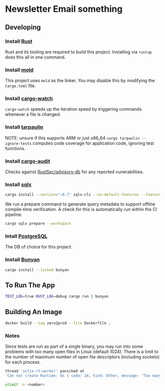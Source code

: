 # Newsletter Email something

## Developing

### Install [Rust](https://www.rust-lang.org/tools/install)

Rust and its tooling are required to build this project. Installing via `rustup` does this all in one command.

### Install [mold](https://github.com/rui314/mold)

This project uses `mold` as the linker. You may disable this by modifying the `Cargo.toml` file.

### Install [cargo-watch](https://crates.io/crates/cargo-watch)

`cargo-watch` speeds up the iteration speed by triggering commands whenever a file is changed.

### Install [tarpaulin](https://github.com/xd009642/tarpaulin)

NOTE: unsure if this supports ARM or just x86_64
`cargo tarpaulin --ignore-tests` computes code coverage for application code, ignoring test functions.

### Install [cargo-audit](https://crates.io/crates/cargo-audit)

Checks against [RustSec/advisory-db](https://github.com/RustSec/advisory-db) for any reported vunerabilities.

### Install [sqlx](https://crates.io/crates/sqlx-cli/)

```sh
cargo install --version="~0.7" sqlx-cli --no-default-features --features rustls,postgres
```

We run a prepare command to generate query metadata to support offline compile-time verification.
A check for this is automatically run within the CI pipeline.

```sh
cargo sqlx prepare --workspace
```

### Intall [PostgreSQL](https://www.postgresql.org/)

The DB of choice for this project.

### Install [Bunyan](https://crates.io/crates/bunyan)

```sh
cargo install --locked bunyan
```

## To Run The App

```sh
TEST_LOG=true RUST_LOG=debug cargo run | bunyan
```

## Building An Image

```sh
docker build --tag zero2prod --file Dockerfile .
```

### Notes

Since tests are run as part of a single binary, you may run into some problems with too many open files in Linux (default 1024).
There is a limit to the number of maximum number of open file descriptors (including sockets) for each process.

```sh
thread 'actix-rt:worker' panicked at
'Can not create Runtime: Os { code: 24, kind: Other, message: "Too many open files" }',
```

```sh
ulimit -n <number>
```
